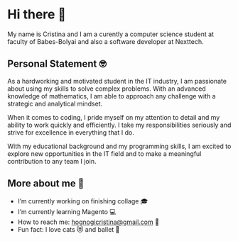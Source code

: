 # Hi there 👋

My name is Cristina and I am a curently a computer science student at faculty of Babes-Bolyai and also a software developer at Nexttech.

## Personal Statement 🤓
As a hardworking and motivated student in the IT industry, I am passionate about using my skills to solve complex problems. With an advanced knowledge of mathematics, I am able to approach any challenge with a strategic and analytical mindset.

When it comes to coding, I pride myself on my attention to detail and my ability to work quickly and efficiently. I take my responsibilities seriously and strive for excellence in everything that I do.

With my educational background and my programming skills, I am excited to explore new opportunities in the IT field and to make a meaningful contribution to any team I join.

## More about me 🥰
- I’m currently working on finishing collage 🎓
- I’m currently learning Magento 💻
- How to reach me: hognogicristina@gmail.com 📧
- Fun fact: I love cats 😻 and ballet 💃

